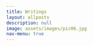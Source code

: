 ```yaml
---
title: Writings
layout: allposts
description: null 
image: assets/images/pic06.jpg
nav-menu: true
---
```



